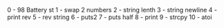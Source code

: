 0 - 98 Battery st
1 - swap 2 numbers
2 - string lenth
3 - string newline
4 - print rev
5 - rev string
6 - puts2
7 - puts half
8 - print
9 - strcpy
10 - atoi
